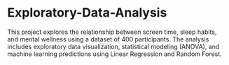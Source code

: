 # Exploratory-Data-Analysis
This project explores the relationship between screen time, sleep habits, and mental wellness using a dataset of 400 participants. The analysis includes exploratory data visualization, statistical modeling (ANOVA), and machine learning predictions using Linear Regression and Random Forest.
